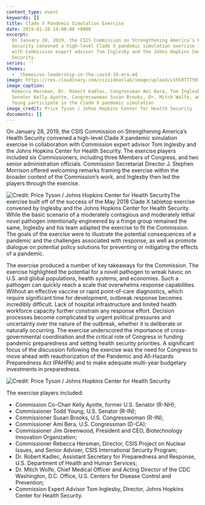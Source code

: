 ```yaml
---
content_type: event
keywords: []
title: Clade X Pandemic Simulation Exercise
date: 2019-01-28 14:00:00 +0000
excerpt:
  On January 28, 2019, the CSIS Commission on Strengthening America’s Health
  Security convened a high-level Clade X pandemic simulation exercise in collaboration
  with Commission expert advisor Tom Inglesby and the Johns Hopkins Center for Health
  Security.
series: ''
themes:
  - _themes/us-leadership-in-the-covid-19-era.md
image: https://res.cloudinary.com/csisideaslab/image/upload/v1550777593/health-commission/clade-x-header.jpg
image_caption:
  Rebecca Hersman, Dr. Robert Kadlec, Congressman Ami Bera, Tom Inglesby,
  Senator Kelly Ayotte, Congresswoman Susan Brooks, Dr. Mitch Wolfe, and Senator Todd
  Young participate in the Clade X pandemic simulation
image_credit: Price Tyson / Johns Hopkins Center for Health Security
documents: []
---
```


On January 28, 2019, the CSIS Commission on Strengthening America’s Health Security convened a high-level Clade X pandemic simulation exercise in collaboration with Commission expert advisor Tom Inglesby and the Johns Hopkins Center for Health Security. The exercise players included six Commissioners, including three Members of Congress, and two senior administration officials. Commission Secretariat Director J. Stephen Morrison offered welcoming remarks framing the exercise within the broader context of the Commission’s work, and Inglesby then led the players through the exercise.

![Credit: Price Tyson / Johns Hopkins Center for Health Security](https://res.cloudinary.com/csisideaslab/image/upload/v1550777593/health-commission/clade-x-1.jpg 'Congressman Ami Bera, Tom Inglesby, Senator Kelly Ayotte, Congresswoman Susan Brooks, and Dr. Mitch Wolfe participate in the Clade X pandemic simulation exercise.')The exercise built off of the success of the May 2018 Clade X tabletop exercise convened by Inglesby and the Johns Hopkins Center for Health Security. While the basic scenario of a moderately contagious and moderately lethal novel pathogen intentionally engineered by a fringe group remained the same, Inglesby and his team adapted the exercise to fit the Commission. The goals of the exercise were to illustrate the potential consequences of a pandemic and the challenges associated with response, as well as promote dialogue on potential policy solutions for preventing or mitigating the effects of a pandemic.

The exercise produced a number of key takeaways for the Commission. The exercise highlighted the potential for a novel pathogen to wreak havoc on U.S. and global populations, health systems, and economies. Such a pathogen can quickly reach a scale that overwhelms response capabilities. Without an effective vaccine or rapid point-of-care diagnostics, which require significant time for development, outbreak response becomes incredibly difficult. Lack of hospital infrastructure and limited health workforce capacity further constrain any response effort. Decision processes become complicated by urgent political pressures and uncertainty over the nature of the outbreak, whether it is deliberate or naturally occurring. The exercise underscored the importance of cross-governmental coordination and the critical role of Congress in funding pandemic preparedness and setting health security priorities. A significant focus of the discussion following the exercise was the need for Congress to move ahead with reauthorization of the Pandemic and All-Hazards Preparedness Act (PAHPA) and to make adequate multi-year budgetary investments in preparedness.

![Credit: Price Tyson / Johns Hopkins Center for Health Security](https://res.cloudinary.com/csisideaslab/image/upload/v1550770221/health-commission/clade-x-2.jpg 'Commission Secretariat Director J. Stephen Morrison offers welcoming remarks.')

The exercise players included:

- Commission Co-Chair Kelly Ayotte, former U.S. Senator (R-NH);
- Commissioner Todd Young, U.S. Senator (R-IN);
- Commissioner Susan Brooks, U.S. Congresswoman (R-IN);
- Commissioner Ami Bera, U.S. Congressman (D-CA);
- Commissioner Jim Greenwood, President and CEO, Biotechnology Innovation Organization;
- Commissioner Rebecca Hersman, Director, CSIS Project on Nuclear Issues, and Senior Adviser, CSIS International Security Program;
- Dr. Robert Kadlec, Assistant Secretary for Preparedness and Response, U.S. Department of Health and Human Services;
- Dr. Mitch Wolfe, Chief Medical Officer and Acting Director of the CDC Washington, D.C. Office, U.S. Centers for Disease Control and Prevention;
- Commission Expert Advisor Tom Inglesby, Director, Johns Hopkins Center for Health Security.
